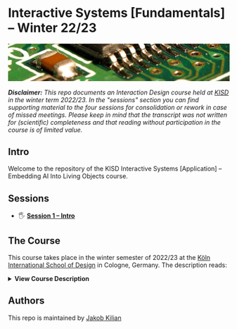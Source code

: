 # Interactive Systems [Fundamentals] –  Winter 22/23

![Close up of an integrated circuit on a pcb](img/Computer_chips_circuits_boards.jpg)

***Disclaimer:*** *This repo documents an Interaction Design course held at [KISD](https://kisd.de) in the winter term 2022/23. In the "sessions" section you can find supporting material to the four sessions for consolidation or rework in case of missed meetings. Please keep in mind that the transcript was not written for (scientific) completeness _and that reading without participation_ in the course is of limited value.*

## Intro

Welcome to the repository of the KISD Interactive Systems [Application] – Embedding AI Into Living Objects course. 

## Sessions

- 🖐 [**Session 1 – Intro**](/sessions/Session1_Intro/README.md)



## The Course

This course takes place in the winter semester of 2022/23 at the [Köln International School of Design](https://kisd.de) in Cologne, Germany. The description reads:

<details>
<summary style="font-size:14px"><b>View Course Description</b></summary>
<p><i>
Code and algorithms are the materials from which essential aspects of our social, cultural and economic future are built. When designing these interactive systems and objects, a substantial understanding of the underlying technology (hardware) and the executed algorithm or program code (software) is essential. With the increase of such systems in everyday life, there is an increasing need to approach these topics in the context of design studies (especially in interaction/interface/product design) and to develop the ability to develop such prototypes.</i></p><p><i>
With the new "Living Objects Lab", AI (Artificial Intelligence) is now being integrated into teaching and research at KISD: there, tools, infrastructure, (research) space and supervision are available to embed "intelligent" systems in physical objects. In this way, these are transferred from the virtual "cloud" into "material" and made "alive" through meaningful human-machine interfaces. </i></p><p><i>

However, the information processing in previous AI systems was mostly outsourced to computationally powerful servers (in the "cloud"), while the object only functioned as an interface. Recently, information has also begun to be (pre)processed decentrally on the end device (e.g. a microcontroller). This process is called Edge AI/Computing, derived from the "edge" of the network / cloud. </i></p><p><i>

In this course, we first deal with the term "AI" in general, look at conceptual basics of Edge AI and talk about its pros and cons. We exemplarily enable objects to react to changes in their environment in an autonomous and hopefully intelligent way by integrating AI on the edge level. We will then close with an outlook on further AI research and development fields. </i></p><p><i>

Prerequisite for participation is the preceding "Interactive Systems [Fundamentals]" course or basic experience in programming (e.g. through an Arduino course in the Proto Lab). 
</i></p></details>

## Authors

This repo is maintained by [Jakob Kilian](https://github.com/jakobkilian)
